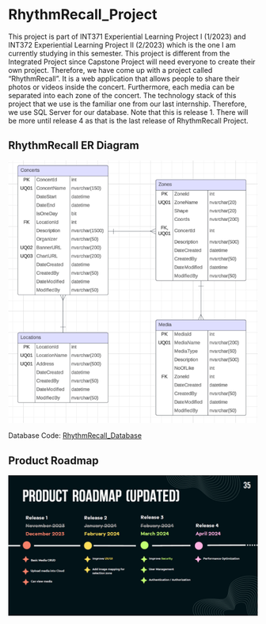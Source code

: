 # RhythmRecall_Project
This project is part of INT371 Experiential Learning Project I (1/2023) and INT372 Experiential Learning Project II (2/2023) which is the one I am currently studying in this semester. This project is different from the Integrated Project since Capstone Project will need everyone to create their own project. Therefore, we have come up with a project called “RhythmRecall”. It is a web application that allows people to share their photos or videos inside the concert. Furthermore, each media can be separated into each zone of the concert. The technology stack of this project that we use is the familiar one from our last internship. Therefore, we use SQL Server for our database. Note that this is release 1. There will be more until release 4 as that is the last release of RhythmRecall Project.

## RhythmRecall ER Diagram

![ER Diagram](./RhythmRecall__ER_Diagram__Release1.png)

Database Code: [RhythmRecall_Database](./RhythmRecall_db.sql)

## Product Roadmap

![Roadmap](./RhythmRecall_roadmap.png)
